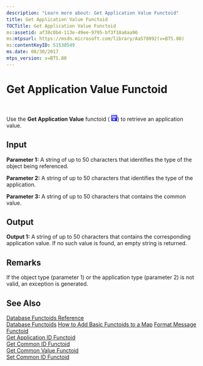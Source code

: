 ```yaml
---
description: "Learn more about: Get Application Value Functoid"
title: Get Application Value Functoid
TOCTitle: Get Application Value Functoid
ms:assetid: af38c0b4-113e-49ee-9795-bf3f18a8aa96
ms:mtpsurl: https://msdn.microsoft.com/library/Aa578092(v=BTS.80)
ms:contentKeyID: 51530549
ms.date: 08/30/2017
mtps_version: v=BTS.80
---
```


# Get Application Value Functoid

 

Use the **Get Application Value** functoid ( ![](images/Aa562112.90056a7f-8635-49bd-bb2c-c0646a9aff1f(BTS.80).jpeg)) to retrieve an application value.

## Input

**Parameter 1:** A string of up to 50 characters that identifies the type of the object being referenced.

**Parameter 2:** A string of up to 50 characters that identifies the type of the application.

**Parameter 3:** A string of up to 50 characters that contains the common value.

## Output

**Output 1:** A string of up to 50 characters that contains the corresponding application value. If no such value is found, an empty string is returned.

## Remarks

If the object type (parameter 1) or the application type (parameter 2) is not valid, an exception is generated.

## See Also

[Database Functoids Reference](database-functoids-reference.md)  
[Database Functoids](https://msdn.microsoft.com/library/aa560892\(v=bts.80\))  
[How to Add Basic Functoids to a Map](https://msdn.microsoft.com/library/aa560635\(v=bts.80\))  
[Format Message Functoid](format-message-functoid.md)  
[Get Application ID Functoid](get-application-id-functoid.md)  
[Get Common ID Functoid](get-common-id-functoid.md)  
[Get Common Value Functoid](get-common-value-functoid.md)  
[Set Common ID Functoid](set-common-id-functoid.md)

